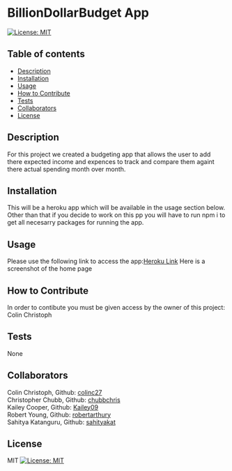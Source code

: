 # BillionDollarBudget App <br>
   [![License: MIT](https://img.shields.io/badge/License-MIT-yellow.svg)](https://choosealicense.com/licenses/mit/)
  ## Table of contents
  - [Description](#description)
  - [Installation](#installation)
  - [Usage](#usage)
  - [How to Contribute](#contribute)
  - [Tests](#tests)
  - [Collaborators](#collaborators)
  - [License](#license)
  ## Description <a name="description"></a>
  For this project we created a budgeting app that allows the user to add there expected income and expences to track and compare them againt there actual spending month over month.
  ## Installation <a name="installation"></a>
  This will be a heroku app which will be available in the usage section below. Other than that if you decide to work on this pp you will have to run npm i to get all necesarry packages for running the app.
  ## Usage <a name="usage"></a>
  Please use the following link to access the app:[Heroku Link](www.google.com)
  Here is a screenshot of the home page 
  ## How to Contribute <a name="contribute"></a>
  In order to contibute you must be given access by the owner of this project: Colin Christoph
  ## Tests <a name="tests"></a>
  None
  ## Collaborators <a name="collaborators"></a>
  Colin Christoph, Github: [colinc27](https://github.com/colinc27)<br>
  Christopher Chubb, Github: [chubbchris](https://github.com/chubbchris)<br>
  Kailey Cooper, Github: [Kailey09](https://github.com/Kailey09)<br>
  Robert Young, Github: [robertarthury](https://github.com/robertarthury)<br>
  Sahitya Katanguru, Github: [sahityakat](https://github.com/sahityakat)<br>
  ## License <a name="license"></a>
  MIT
  [![License: MIT](https://img.shields.io/badge/License-MIT-yellow.svg)](https://choosealicense.com/licenses/mit/)
